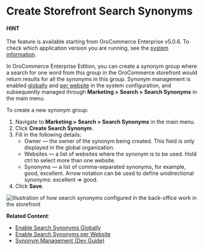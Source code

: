 <a id="user-guide-search-synonyms"></a>

# Create Storefront Search Synonyms

#### HINT
The feature is available starting from OroCommerce Enterprise v5.0.6. To check which application version you are running, see the [system information](../../system/system-information/index.md#system-information).

In OroCommerce Enterprise Edition, you can create a synonym group where a search for one word from this group in the OroCommerce storefront would return results for all the synonyms in this group. Synonym management is enabled [globally](../../system/configuration/commerce/search/search-synonyms.md#configuration-guide-commerce-search-synonyms) and [per website](../../system/websites/web-configuration/commerce/search/website-search-synonyms.md#configuration-website-commerce-search-synonyms) in the system configuration, and subsequently managed through **Marketing > Search > Search Synonyms** in the main menu.

To create a new synonym group:

1. Navigate to **Marketing > Search > Search Synonyms** in the main menu.
2. Click **Create Search Synonym**.
3. Fill in the following details:
   * Owner — the owner of the synonym being created. This field is only displayed in the global organization.
   * Websites — a list of websites where the synonym is to be used. Hold ctrl to select more than one website.
   * Synonyms — a list of comma-separated synonyms, for example, good, excellent. Arrow notation can be used to define unidirectional synonyms: excellent => good.
4. Click **Save**.

![Illustration of how search synonyms configured in the back-office work in the storefront](user/img/marketing/search/synonym-search-back-office-storefront-example.png)

**Related Content**:

* [Enable Search Synonyms Globally](../../system/configuration/commerce/search/search-synonyms.md#configuration-guide-commerce-search-synonyms)
* [Enable Search Synonyms per Website](../../system/websites/web-configuration/commerce/search/website-search-synonyms.md#configuration-website-commerce-search-synonyms)
* [Synonym Management (Dev Guide)](../../../../bundles/commerce/WebsiteElasticSearchBundle/synonym-management.md#bundle-docs-commerce-website-elasticsearch-bundle-synonyms)
